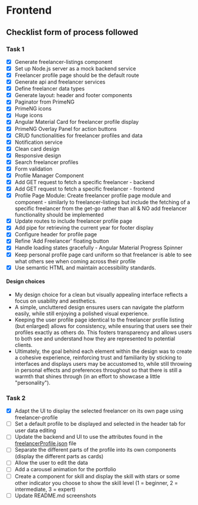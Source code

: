 # Frontend

## Checklist form of process followed

### Task 1

- [x] Generate freelancer-listings component
- [x] Set up Node.js server as a mock backend service
- [x] Freelancer profile page should be the default route
- [x] Generate api and freelancer services
- [x] Define freelancer data types
- [x] Generate layout: header and footer components
- [x] Paginator from PrimeNG
- [x] PrimeNG icons
- [x] Huge icons
- [x] Angular Material Card for freelancer profile display
- [x] PrimeNG Overlay Panel for action buttons
- [x] CRUD functionalities for freelancer profiles and data
- [x] Notification service
- [x] Clean card design
- [x] Responsive design
- [x] Search freelancer profiles
- [x] Form validation
- [x] Profile Manager Component
- [x] Add GET request to fetch a specific freelancer - backend
- [x] Add GET request to fetch a specific freelancer - frontend
- [x] Profile Page Module: Create freelancer profile page module and component - similarly to freelancer-listings but include the fetching of a specific freelancer from the get-go rather than all & NO add freelancer functionality should be implemented
- [x] Update routes to include freelancer profile page
- [x] Add pipe for retrieving the current year for footer display
- [x] Configure header for profile page
- [x] Refine 'Add Freelancer' floating button
- [x] Handle loading states gracefully - Angular Material Progress Spinner
- [x] Keep personal profile page card uniform so that freelancer is able to see what others see when coming across their profile
- [x] Use semantic HTML and maintain accessibility standards.

#### Design choices

- My design choice for a clean but visually appealing interface reflects a focus on usability and aesthetics.
- A simple, uncluttered design ensures users can navigate the platform easily, while still enjoying a polished visual experience.
- Keeping the user profile page identical to the freelancer profile listing (but enlarged) allows for consistency, while ensuring that users see their profiles exactly as others do. This fosters transparency and allows users to both see and understand how they are represented to potential clients.
- Ultimately, the goal behind each element within the design was to create a cohesive experience, reinforcing trust and familiarity by sticking to interfaces and displays users may be accustomed to, while still throwing in personal effects and preferences throughout so that there is still a warmth that shines through (in an effort to showcase a little "personality").

### Task 2

- [x] Adapt the UI to display the selected freelancer on its own page using freelancer-profile
- [ ] Set a default profile to be displayed and selected in the header tab for user data editing
- [ ] Update the backend and UI to use the attributes found in the [freelancerProfile.json](/docs/freelancerProfile.json) file
- [ ] Separate the different parts of the profile into its own components (display the different parts as cards)
- [ ] Allow the user to edit the data
- [ ] Add a carousel animation for the portfolio
- [ ] Create a component for skill and display the skill with stars or some other indicator you choose to show the skill level (1 = beginner, 2 = intermediate, 3 = expert)
- [ ] Update README.md screenshots
